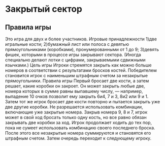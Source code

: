 # Закрытый сектор
## Правила игры
Это игра для двух и более участников.
Игровые принадлежности
1)две игральные кости;
2)бумажный лист или полоса с девятью прямоугольниками (коробками), пронумерованными от 1 до 9;
3)девять фишек, которыми в процессе игры закрывают сектора. (Иногда специально делают лотки с цифрами, закрываемыми сдвижными язычками.)
Цель игры
Игроки стремятся закрыть как можно больше номеров в соответствии с результатами бросков костей. Победителем становится игрок с наименьшим штрафным счетом за незакрытые прямоугольники.
Правила игры
Первый бросает две кости, а затем решает, какие коробки он закроет. Он может закрыть любые две, номера которых в сумме равны выпавшему числу, — например, выпадение 10 очков позволит ему закрыть 6и4, 7 и 3, 8и2 или 9 и 1. Затем тот же игрок бросает две кости повторно и пытается закрыть уже две другие коробки.
Не разрешается использовать комбинации, включающие уже закрытые номера. Закрыв номера 9, 8 и 7, игрок может в свой ход бросать только одну кость, но все равно обязан закрывать две коробки за ход.
Игрок продолжает ходить до тех пор, пока не сумеет использовать комбинацию своего последнего броска. После этого все незакрытые номера суммируются и становятся его штрафным счетом.
Затем очередь переходит к следующему игроку.

